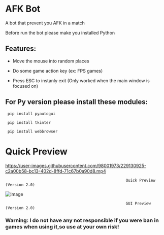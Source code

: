 # AFK Bot
A bot that prevent you AFK in a match 

Before run the bot please make you installed Python 

## Features:

- Move the mouse into random places

- Do some game action key (ex: FPS games)

- Press ESC to instanly exit (Only worked when the main window is focused on)

## For Py version please install these modules:

```
 pip install pyautogui

 pip install tkinter

 pip install webbrowser
```

# Quick Preview




https://user-images.githubusercontent.com/98001973/229130925-c2a00b58-bc13-402d-8ffd-71c67b0a90d8.mp4

                                                         Quick Preview (Version 2.0)

![image](https://user-images.githubusercontent.com/98001973/229132137-33f93472-6617-4bbf-9562-805bd3f67418.png)
        
                                                         GUI Preview (Version 2.0)

### Warning: I do not have any not responsible if you were ban in games when using it,so use at your own risk!
